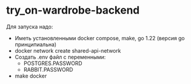 # try_on-wardrobe-backend

Для запуска надо:
- Иметь установленными docker compose, make, go 1.22 (версия go принципиальна)
- docker network create shared-api-network
- Создать .env файл с переменными:
  - POSTGRES.PASSWORD
  - RABBIT.PASSWORD
- make docker
